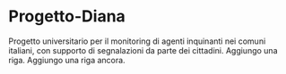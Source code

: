 # Progetto-Diana
Progetto universitario per il monitoring di agenti inquinanti nei comuni italiani, con supporto di segnalazioni da parte dei cittadini. 
Aggiungo una riga.
Aggiungo una riga ancora.